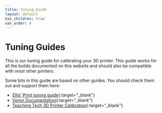 ```yaml
---
title: Tuning Guide
layout: default
has_children: true
nav_order: 4
---
```


# Tuning Guides

This is our tuning guide for calibrating your 3D printer. This guide works for all the builds documented on this website and should also be compatible with most other printers.

Some bits in this guide are based on other guides. You should check them out and support them here:
- [Ellis' Print tuning guide](https://ellis3dp.com/Print-Tuning-Guide/){:target="_blank"}
- [Voron Documentation](https://docs.vorondesign.com/tuning/){:target="_blank"}
- [Teaching Tech 3D Printer Calibration](https://teachingtechyt.github.io/calibration.html){:target="_blank"}